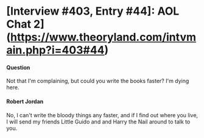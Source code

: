 # [Interview #403, Entry #44]: AOL Chat 2](https://www.theoryland.com/intvmain.php?i=403#44)

#### Question

Not that I'm complaining, but could you write the books faster? I'm dying here.

#### Robert Jordan

No, I can't write the bloody things any faster, and if I find out where you live, I will send my friends Little Guido and and Harry the Nail around to talk to you.

